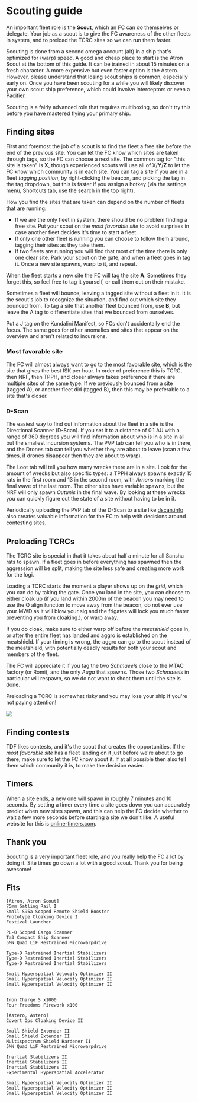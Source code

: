 # Scouting guide

An important fleet role is the **Scout**, which an FC can do themselves or delegate. Your job as a scout is to give the FC awareness of the other fleets in system, and to preload the TCRC sites so we can run them faster.

Scouting is done from a second omega account (alt) in a ship that's optimized for (warp) speed. A good and cheap place to start is the Atron Scout at the bottom of this guide. It can be trained in about 15 minutes on a fresh character. A more expensive but even faster option is the Astero. However, please understand that losing scout ships is common, especially early on. Once you have been scouting for a while you will likely discover your own scout ship preference, which could involve interceptors or even a Pacifier.

Scouting is a fairly advanced role that requires multiboxing, so don't try this before you have mastered flying your primary ship.

## Finding sites

First and foremost the job of a scout is to find the fleet a free site before the end of the previous site. You can let the FC know which sites are taken through tags, so the FC can choose a next site. The common tag for "this site is taken" is **X**, though experienced scouts will use all of X/**Y**/**Z** to let the FC know which community is in each site. You can tag a site if you are in a fleet _tagging position_, by right-clicking the beacon, and picking the tag in the tag dropdown, but this is faster if you assign a hotkey (via the settings menu, Shortcuts tab, use the search in the top right).

How you find the sites that are taken can depend on the number of fleets that are running:

- If we are the only fleet in system, there should be no problem finding a free site. Put your scout on the _most favorable site_ to avoid surprises in case another fleet decides it's time to start a fleet.
- If only one other fleet is running you can choose to follow them around, tagging their sites as they take them.
- If two fleets are running you will find that most of the time there is only one clear site. Park your scout on the gate, and when a fleet goes in tag it. Once a new site spawns, warp to it, and repeat.

When the fleet starts a new site the FC will tag the site **A**. Sometimes they forget this, so feel free to tag it yourself, or call them out on their mistake.

Sometimes a fleet will bounce, leaving a tagged site without a fleet in it. It is the scout's job to recognize the situation, and find out which site they bounced from. To tag a site that another fleet bounced from, use **B**, but leave the A tag to differentiate sites that we bounced from ourselves.

Put a J tag on the Kundalini Manifest, so FCs don't accidentally end the focus. The same goes for other anomalies and sites that appear on the overview and aren't related to incursions.

### Most favorable site

The FC will almost always want to go to the most favorable site, which is the site that gives the best ISK per hour. In order of preference this is TCRC, then NRF, then TPPH, and closer always takes preference if there are multiple sites of the same type. If we previously bounced from a site (tagged A), or another fleet did (tagged B), then this may be preferable to a site that's closer.

### D-Scan

The easiest way to find out information about the fleet in a site is the Directional Scanner (D-Scan). If you set it to a distance of 0.1 AU with a range of 360 degrees you will find information about who is in a site in all but the smallest incursion systems. The PVP tab can tell you who is in there, and the Drones tab can tell you whether they are about to leave (scan a few times, if drones disappear then they are about to warp).

The Loot tab will tell you how many wrecks there are in a site. Look for the amount of wrecks but also specific types: a TPPH always spawns exactly 15 rats in the first room and 13 in the second room, with _Arnons_ marking the final wave of the last room. The other sites have variable spawns, but the NRF will only spawn _Outunis_ in the final wave. By looking at these wrecks you can quickly figure out the state of a site without having to be in it.

Periodically uploading the PVP tab of the D-Scan to a site like [dscan.info](https://dscan.info) also creates valuable information for the FC to help with decisions around contesting sites.

## Preloading TCRCs

The TCRC site is special in that it takes about half a minute for all Sansha rats to spawn. If a fleet goes in before everything has spawned then the aggression will be split, making the site less safe and creating more work for the logi.

Loading a TCRC starts the moment a player shows up on the _grid_, which you can do by taking the gate. Once you land in the site, you can choose to either cloak up (if you land within 2000m of the beacon you may need to use the Q align function to move away from the beacon, do not ever use your MWD as it will blow your sig and the frigates will lock you much faster preventing you from cloaking.), or warp away.

If you do cloak, make sure to either warp off before the _meatshield_ goes in, or after the entire fleet has landed and aggro is established on the meatshield. If your timing is wrong, the aggro can go to the scout instead of the meatshield, with potentially deadly results for both your scout and members of the fleet.

The FC will appreciate it if you tag the two _Schmaeels_ close to the MTAC factory (or Romi), and the only _Auga_ that spawns. Those two _Schmaeels_ in particular will respawn, so we do not want to shoot them until the site is done.

Preloading a TCRC is somewhat risky and you may lose your ship if you're not paying attention!

![](tcrc-x.png)

## Finding contests

TDF likes contests, and it's the scout that creates the opportunities. If the _most favorable site_ has a fleet landing on it just before we're about to go there, make sure to let the FC know about it. If at all possible then also tell them which community it is, to make the decision easier.

## Timers

When a site ends, a new one will spawn in roughly 7 minutes and 10 seconds. By setting a timer every time a site goes down you can accurately predict when new sites spawn, and this can help the FC decide whether to wait a few more seconds before starting a site we don't like. A useful website for this is [online-timers.com](https://www.online-timers.com/multiple-timers).

## Thank you

Scouting is a very important fleet role, and you really help the FC a lot by doing it. Site times go down a lot with a good scout. Thank you for being awesome!

## Fits

```
[Atron, Atron Scout]
75mm Gatling Rail I
Small S95a Scoped Remote Shield Booster
Prototype Cloaking Device I
Festival Launcher

PL-0 Scoped Cargo Scanner
Ta3 Compact Ship Scanner
5MN Quad LiF Restrained Microwarpdrive

Type-D Restrained Inertial Stabilizers
Type-D Restrained Inertial Stabilizers
Type-D Restrained Inertial Stabilizers

Small Hyperspatial Velocity Optimizer II
Small Hyperspatial Velocity Optimizer II
Small Hyperspatial Velocity Optimizer II


Iron Charge S x1000
Four Freedoms Firework x100
```

```
[Astero, Astero]
Covert Ops Cloaking Device II

Small Shield Extender II
Small Shield Extender II
Multispectrum Shield Hardener II
5MN Quad LiF Restrained Microwarpdrive

Inertial Stabilizers II
Inertial Stabilizers II
Inertial Stabilizers II
Experimental Hyperspatial Accelerator

Small Hyperspatial Velocity Optimizer II
Small Hyperspatial Velocity Optimizer II
Small Hyperspatial Velocity Optimizer II
```
